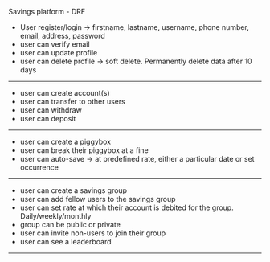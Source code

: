 Savings platform - DRF


- User register/login -> firstname, lastname, username, phone number, email, address, password
- user can verify email
- user can update profile 
- user can delete profile -> soft delete. Permanently delete data after 10 days
-----------------------------------------------------------
- user can create account(s)
- user can transfer to other users
- user can withdraw
- user can deposit
------------------------------------------------------------
- user can create a piggybox
- user can break their piggybox at a fine
- user can auto-save -> at predefined rate, either a particular date or set occurrence
-------------------------------------------------------------
- user can create a savings group
- user can add fellow users to the savings group
- user can set rate at which their account is debited for the group. Daily/weekly/monthly
- group can be public or private
- user can invite non-users to join their group 
- user can see a leaderboard
-------------------------------------------------------------